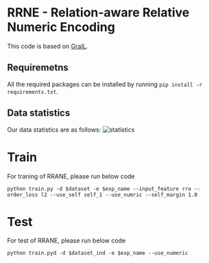 # RRNE - Relation-aware Relative Numeric Encoding

This code is based on [GraIL](https://github.com/kkteru/grail).

## Requiremetns

All the required packages can be installed by running `pip install -r requirements.txt`.

## Data statistics

Our data statistics are as follows:
![statistics](RRNE/data_statistics.png)
# Train
For traning of RRANE, please run below code

	python train.py -d $dataset -e $exp_name --input_feature rra --order_loss l2 --use_self self_1 --use_numric --self_margin 1.0

# Test
For test of RRANE, please run below code

	python train.pyd -d $dataset_ind -e $exp_name --use_numeric
